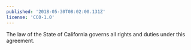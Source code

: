 ```yaml
---
published: '2018-05-30T08:02:00.131Z'
license: 'CC0-1.0'
---
```


The law of the State of California governs all rights and duties under this agreement.

